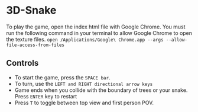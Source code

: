 # 3D-Snake

To play the game, open the index html file with Google Chrome. You must run the following command in your terminal to allow Google Chrome to open the texture files.
`open /Applications/Google\ Chrome.app --args --allow-file-access-from-files`

## Controls
+ To start the game, press the `SPACE bar`.
+ To turn, use the `LEFT and RIGHT directional arrow keys`
+ Game ends when you collide with the boundary of trees or your snake. Press `ENTER` key to restart
+ Press `T` to toggle between top view and first person POV.
